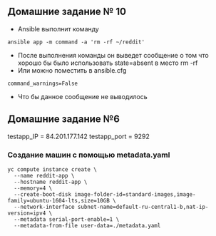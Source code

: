 ## Домашние задание № 10

* Ansible выполнит команду
```
ansible app -m command -a 'rm -rf ~/reddit'
```
* После выполнения команды он выведет сообщение  о том что хорошо бы было использовать state=absent в место rm -rf
* Или можно поместить в ansible.cfg
```
command_warnings=False
```
* Что бы данное сообщение не выводилось

## Домашние задание №6

testapp_IP = 84.201.177.142
testapp_port = 9292

### Создание машин с помощью metadata.yaml

```
yc compute instance create \
  --name reddit-app \
  --hostname reddit-app \
  --memory=4 \
  --create-boot-disk image-folder-id=standard-images,image-family=ubuntu-1604-lts,size=10GB \
  --network-interface subnet-name=default-ru-central1-b,nat-ip-version=ipv4 \
  --metadata serial-port-enable=1 \
  --metadata-from-file user-data=./metadata.yaml

```
